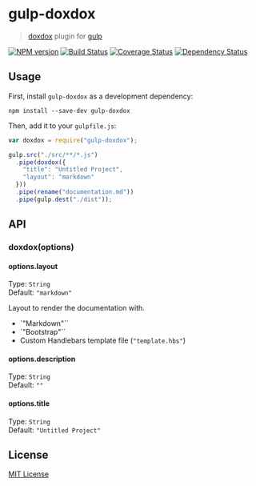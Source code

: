 # gulp-doxdox

> [doxdox][doxdox] plugin for [gulp](https://github.com/wearefractal/gulp)

[![NPM version][npm-image]][npm-url] [![Build Status][travis-image]][travis-url]  [![Coverage Status][coveralls-image]][coveralls-url] [![Dependency Status][depstat-image]][depstat-url]

## Usage

First, install `gulp-doxdox` as a development dependency:

```shell
npm install --save-dev gulp-doxdox
```

Then, add it to your `gulpfile.js`:

```javascript
var doxdox = require("gulp-doxdox");

gulp.src("./src/**/*.js")
  .pipe(doxdox({
    "title": "Untitled Project",
    "layout": "markdown"
  }))
  .pipe(rename("documentation.md"))
  .pipe(gulp.dest("./dist"));
```

## API

### doxdox(options)

#### options.layout
Type: `String`  
Default: `"markdown"`

Layout to render the documentation with.

- `"Markdown"``
- `"Bootstrap"``
- Custom Handlebars template file (`"template.hbs"`)

#### options.description
Type: `String`  
Default: `""`

#### options.title
Type: `String`  
Default: `"Untitled Project"`

## License

[MIT License](http://en.wikipedia.org/wiki/MIT_License)

[doxdox]: https://github.com/neogeek/doxdox/

[npm-url]: https://npmjs.org/package/gulp-doxdox
[npm-image]: http://img.shields.io/npm/v/gulp-doxdox.svg?style=flat

[travis-url]: http://travis-ci.org/simplyianm/gulp-doxdox
[travis-image]: https://img.shields.io/travis/simplyianm/gulp-doxdox.svg?style=flat&branch=master

[coveralls-url]: https://coveralls.io/r/simplyianm/gulp-doxdox
[coveralls-image]: https://img.shields.io/coveralls/simplyianm/gulp-doxdox.svg?style=flat

[depstat-url]: https://david-dm.org/simplyianm/gulp-doxdox
[depstat-image]: https://david-dm.org/simplyianm/gulp-doxdox.svg
